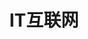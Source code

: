 ---
title: "IT互联网"
description: "一些个人使用IT互联网设施设备的心得"
slug: "it-network"
image: "pexels-photo-574069.jpg"
---